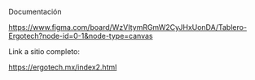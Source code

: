 Documentación

https://www.figma.com/board/WzVItymRGmW2CyJHxUonDA/Tablero-Ergotech?node-id=0-1&node-type=canvas

Link a sitio completo:

https://ergotech.mx/index2.html
